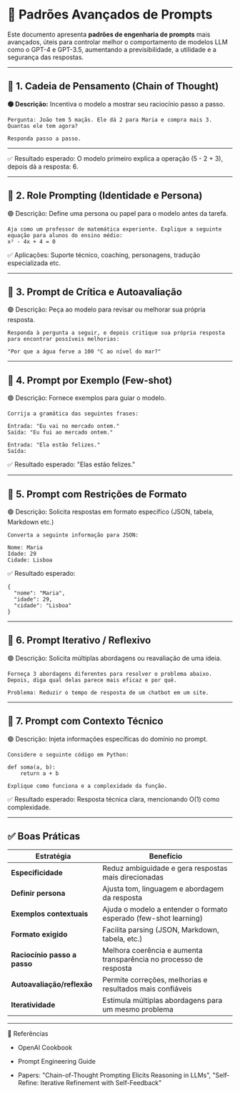 # 🧠 Padrões Avançados de Prompts

Este documento apresenta **padrões de engenharia de prompts** mais avançados, úteis para controlar melhor o comportamento de modelos LLM como o GPT-4 e GPT-3.5, aumentando a previsibilidade, a utilidade e a segurança das respostas.

---

## 🧩 1. Cadeia de Pensamento (Chain of Thought)

**🟢 Descrição:** Incentiva o modelo a mostrar seu raciocínio passo a passo.

```text
Pergunta: João tem 5 maçãs. Ele dá 2 para Maria e compra mais 3. Quantas ele tem agora?

Responda passo a passo.
```
---
✅ Resultado esperado:
O modelo primeiro explica a operação (5 - 2 + 3), depois dá a resposta: 6.

---

## 🧩 2. Role Prompting (Identidade e Persona)

🟢 Descrição: Define uma persona ou papel para o modelo antes da tarefa.
```
Aja como um professor de matemática experiente. Explique a seguinte equação para alunos do ensino médio:
x² - 4x + 4 = 0
```
✅ Aplicações: Suporte técnico, coaching, personagens, tradução especializada etc.

---

## 🧩 3. Prompt de Crítica e Autoavaliação

🟢 Descrição: Peça ao modelo para revisar ou melhorar sua própria resposta.
```
Responda à pergunta a seguir, e depois critique sua própria resposta para encontrar possíveis melhorias:

"Por que a água ferve a 100 °C ao nível do mar?"
```
---

## 🧩 4. Prompt por Exemplo (Few-shot)

🟢 Descrição: Fornece exemplos para guiar o modelo.
```
Corrija a gramática das seguintes frases:

Entrada: "Eu vai no mercado ontem."
Saída: "Eu fui ao mercado ontem."

Entrada: "Ela estão felizes."
Saída:
```
✅ Resultado esperado:
"Elas estão felizes."

---

## 🧩 5. Prompt com Restrições de Formato

🟢 Descrição: Solicita respostas em formato específico (JSON, tabela, Markdown etc.)
```
Converta a seguinte informação para JSON:

Nome: Maria  
Idade: 29  
Cidade: Lisboa
```
✅ Resultado esperado:
```
{
  "nome": "Maria",
  "idade": 29,
  "cidade": "Lisboa"
}
```
---

## 🧩 6. Prompt Iterativo / Reflexivo

🟢 Descrição: Solicita múltiplas abordagens ou reavaliação de uma ideia.
```
Forneça 3 abordagens diferentes para resolver o problema abaixo. Depois, diga qual delas parece mais eficaz e por quê.

Problema: Reduzir o tempo de resposta de um chatbot em um site.
```
---

## 🧩 7. Prompt com Contexto Técnico

🟢 Descrição: Injeta informações específicas do domínio no prompt.
```
Considere o seguinte código em Python:

def soma(a, b):
    return a + b

Explique como funciona e a complexidade da função.
```
✅ Resultado esperado:
Resposta técnica clara, mencionando O(1) como complexidade.

---

## ✅ Boas Práticas

| Estratégia                  | Benefício                                                         |
|-----------------------------|-------------------------------------------------------------------|
| **Especificidade**          | Reduz ambiguidade e gera respostas mais direcionadas              |
| **Definir persona**         | Ajusta tom, linguagem e abordagem da resposta                     |
| **Exemplos contextuais**    | Ajuda o modelo a entender o formato esperado (few-shot learning)  |
| **Formato exigido**         | Facilita parsing (JSON, Markdown, tabela, etc.)                   |
| **Raciocínio passo a passo**| Melhora coerência e aumenta transparência no processo de resposta |
| **Autoavaliação/reflexão**  | Permite correções, melhorias e resultados mais confiáveis         |
| **Iteratividade**           | Estimula múltiplas abordagens para um mesmo problema              |

---

📘 Referências

* OpenAI Cookbook

* Prompt Engineering Guide

* Papers: "Chain-of-Thought Prompting Elicits Reasoning in LLMs", "Self-Refine: Iterative Refinement with Self-Feedback"
